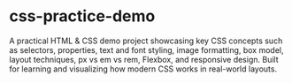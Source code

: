 # css-practice-demo
A practical HTML &amp; CSS demo project showcasing key CSS concepts such as selectors, properties, text and font styling, image formatting, box model, layout techniques, px vs em vs rem, Flexbox, and responsive design. Built for learning and visualizing how modern CSS works in real-world layouts.
